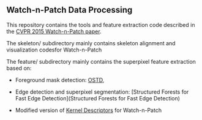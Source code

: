 ## Watch-n-Patch Data Processing

This repository contains the tools and feature extraction code described in the [CVPR 2015 Watch-n-Patch paper](http://watchnpatch.cs.cornell.edu/paper/watchnpatch_cvpr15.pdf).

The skeleton/ subdirectory mainly contains skeleton alignment and visualization codesfor Watch-n-Patch

The feature/ subdirectory mainly contains the superpixel feature extraction based on:

- Foreground mask detection: [OSTD](https://github.com/andrewssobral/ostd), 

- Edge detection and superpixel segmentation: [Structured Forests for Fast Edge Detection](Structured Forests for Fast Edge Detection)

- Modified version of [Kernel Descriptors](http://research.cs.washington.edu/istc/lfb/paper/nips10.pdf) for Watch-n-Patch
